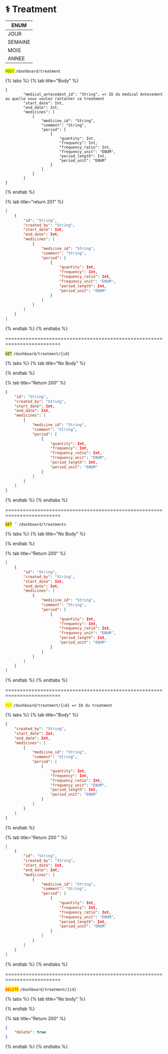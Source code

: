 # ⚕️ Treatment

| ENUM    |
| ------- |
| JOUR    |
| SEMAINE |
| MOIS    |
| ANNEE   |







<mark style="color:green;">`POST`</mark> `/dashboard/treatment`

{% tabs %}
{% tab title="Body" %}
```
{
		"medical_antecedent_id": "String", => ID du medical Antecedent au quelle vous voulez rattacher ce treatment
		"start_date": Int,
		"end_date": Int,
		"medicines": [
			{
				"medicine_id": "String",
				"comment": "String",
				"period": [
					{
						"quantity": Int,
						"frequency": Int,
						"frequency_ratio": Int,
						"frequency_unit": "ENUM",
						"period_length": Int,
						"period_unit": "ENUM"
					}
				]
			}
		]
}
```
{% endtab %}

{% tab title="return 201" %}
```json
[
	{
		"id": "String",
		"created_by": "String",
		"start_date": Int,
		"end_date": Int,
		"medicines": [
			{
				"medicine_id": "String",
				"comment": "String",
				"period": [
					{
						"quantity": Int,
						"frequency": Int,
						"frequency_ratio": Int,
						"frequency_unit": "ENUM",
						"period_length": Int,
						"period_unit": "ENUM"
					}
				]
			}
		]
	}
]
```
{% endtab %}
{% endtabs %}

\=========================================================================

<mark style="color:blue;">`GET`</mark> `/dashboard/treatment/{id}`

{% tabs %}
{% tab title="No Body" %}

{% endtab %}

{% tab title="Return 200" %}
```json
{
	"id": "String",
	"created_by": "String",
	"start_date": Int,
	"end_date": Int,
	"medicines": [
		{
			"medicine_id": "String",
			"comment": "String",
			"period": [
				{
					"quantity": Int,
					"frequency": Int,
					"frequency_ratio": Int,
					"frequency_unit": "ENUM",
					"period_length": Int,
					"period_unit": "ENUM"
				}
			]
		}
	]
}
```
{% endtab %}
{% endtabs %}

\=========================================================================

<mark style="color:blue;">`GET`</mark>` ``/dashboard/treatments`

{% tabs %}
{% tab title="No Body" %}

{% endtab %}

{% tab title="Return 200" %}
```json
[
	{
		"id": "String",
		"created_by": "String",
		"start_date": Int,
		"end_date": Int,
		"medicines": [
			{
				"medicine_id": "String",
				"comment": "String",
				"period": [
					{
						"quantity": Int,
						"frequency": Int,
						"frequency_ratio": Int,
						"frequency_unit": "ENUM",
						"period_length": Int,
						"period_unit": "ENUM"
					}
				]
			}
		]
	}
]
```
{% endtab %}
{% endtabs %}

\=========================================================================

<mark style="color:orange;">`PUT`</mark> `/dashboard/treatment/{id} => ID du treatment`

{% tabs %}
{% tab title="Body" %}
```json
{
	"created_by": "String",
	"start_date": Int,
	"end_date": Int,
	"medicines": [
		{
			"medicine_id": "String",
			"comment": "String",
			"period": [
				{
					"quantity": Int,
					"frequency": Int,
					"frequency_ratio": Int,
					"frequency_unit": "ENUM",
					"period_length": Int,
					"period_unit": "ENUM"
				}
			]
		}
	]
}
```
{% endtab %}

{% tab title="Return 200 " %}
```json
[
	{
		"id": "String",
		"created_by": "String",
		"start_date": Int,
		"end_date": Int,
		"medicines": [
			{
				"medicine_id": "String",
				"comment": "String",
				"period": [
					{
						"quantity": Int,
						"frequency": Int,
						"frequency_ratio": Int,
						"frequency_unit": "ENUM",
						"period_length": Int,
						"period_unit": "ENUM"
					}
				]
			}
		]
	}
]
```
{% endtab %}
{% endtabs %}

\=========================================================================

<mark style="color:red;">`DELETE`</mark> `/dashboard/treatment/{id}`

{% tabs %}
{% tab title="No body" %}

{% endtab %}

{% tab title="Return 200" %}
```json
{
	"delete": true
}
```
{% endtab %}
{% endtabs %}
